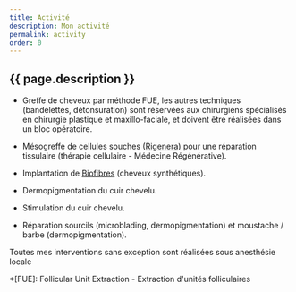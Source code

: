 ```yaml
---
title: Activité
description: Mon activité
permalink: activity
order: 0
---
```


## {{ page.description }}

- Greffe de cheveux par méthode FUE,
  les autres techniques (bandelettes, détonsuration) sont
  réservées aux chirurgiens spécialisés en chirurgie
  plastique et maxillo-faciale, et doivent être réalisées
  dans un bloc opératoire.

- Mésogreffe de cellules souches
  ([Rigenera](https://www.avaneo.fr/rigenera/grand-public/traitez-votre-calvitie-naissante/))
  pour une réparation tissulaire (thérapie cellulaire - Médecine Régénérative).

- Implantation de [Biofibres](https://www.biofibre.com/fr/) (cheveux synthétiques).

- Dermopigmentation du cuir chevelu.

- Stimulation du cuir chevelu.

- Réparation sourcils (microblading, dermopigmentation)
  et moustache / barbe (dermopigmentation).

Toutes mes interventions sans exception sont réalisées sous anesthésie locale

*[FUE]: Follicular Unit Extraction - Extraction d'unités folliculaires
